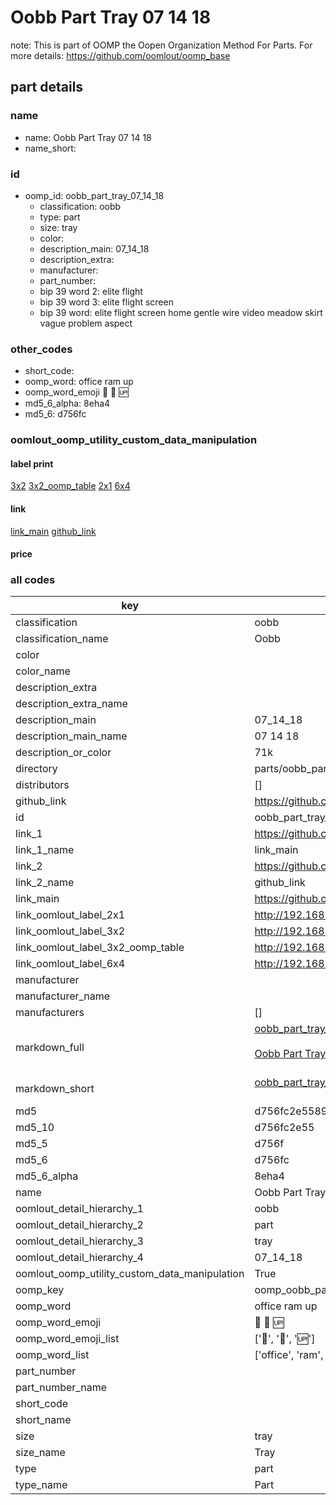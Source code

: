 # Oobb Part Tray 07 14 18  

note: This is part of OOMP the Oopen Organization Method For Parts. For more details: https://github.com/oomlout/oomp_base

##  part details





### name
* name: Oobb Part Tray 07 14 18
* name_short: 
### id
* oomp_id: oobb_part_tray_07_14_18
  * classification: oobb
  * type: part
  * size: tray
  * color: 
  * description_main: 07_14_18
  * description_extra: 
  * manufacturer: 
  * part_number: 
  * bip 39 word 2: elite flight
  * bip 39 word 3: elite flight screen
  * bip 39 word: elite flight screen home gentle wire video meadow skirt vague problem aspect

### other_codes
* short_code: 
* oomp_word: office ram up
* oomp_word_emoji :office: :ram: :up:
* md5_6_alpha: 8eha4
* md5_6: d756fc






### oomlout_oomp_utility_custom_data_manipulation
#### label print
[3x2](http://192.168.1.245:1112/?label=oomp%208eha4)
[3x2_oomp_table](http://192.168.1.107:1112/?label=oomp%208eha4)
[2x1](http://192.168.1.242:1112/?label=oomp%208eha4)
[6x4](http://192.168.1.55:1112/?label=oomp%208eha4)    

#### link

[link_main](https://github.com/oomlout/oomlout_oomp_current_version_messy/tree/main/parts/oobb_part_tray_07_14_18) [github_link](https://github.com/oomlout/oomlout_oomp_part_src/tree/main/parts/oobb_part_tray_07_14_18)                             

#### price







### all codes 
| key | value |  
| --- | --- |  
| classification | oobb |  
| classification_name | Oobb |  
| color |  |  
| color_name |  |  
| description_extra |  |  
| description_extra_name |  |  
| description_main | 07_14_18 |  
| description_main_name | 07 14 18 |  
| description_or_color | 71k |  
| directory | parts/oobb_part_tray_07_14_18 |  
| distributors | [] |  
| github_link | https://github.com/oomlout/oomlout_oomp_part_src/tree/main/parts/oobb_part_tray_07_14_18 |  
| id | oobb_part_tray_07_14_18 |  
| link_1 | https://github.com/oomlout/oomlout_oomp_current_version_messy/tree/main/parts/oobb_part_tray_07_14_18 |  
| link_1_name | link_main |  
| link_2 | https://github.com/oomlout/oomlout_oomp_part_src/tree/main/parts/oobb_part_tray_07_14_18 |  
| link_2_name | github_link |  
| link_main | https://github.com/oomlout/oomlout_oomp_current_version_messy/tree/main/parts/oobb_part_tray_07_14_18 |  
| link_oomlout_label_2x1 | http://192.168.1.242:1112/?label=oomp%208eha4 |  
| link_oomlout_label_3x2 | http://192.168.1.245:1112/?label=oomp%208eha4 |  
| link_oomlout_label_3x2_oomp_table | http://192.168.1.107:1112/?label=oomp%208eha4 |  
| link_oomlout_label_6x4 | http://192.168.1.55:1112/?label=oomp%208eha4 |  
| manufacturer |  |  
| manufacturer_name |  |  
| manufacturers | [] |  
| markdown_full | [oobb_part_tray_07_14_18](https://github.com/oomlout/oomlout_oomp_current_version_messy/tree/main/parts/oobb_part_tray_07_14_18)<br>[](https://github.com/oomlout/oomlout_oomp_current_version_messy/tree/main/parts/oobb_part_tray_07_14_18)<br>[Oobb Part Tray 07 14 18](https://github.com/oomlout/oomlout_oomp_current_version_messy/tree/main/parts/oobb_part_tray_07_14_18)<br><br> |  
| markdown_short | [oobb_part_tray_07_14_18](https://github.com/oomlout/oomlout_oomp_current_version_messy/tree/main/parts/oobb_part_tray_07_14_18)<br><br> |  
| md5 | d756fc2e5589be7bf0b096d183163a40 |  
| md5_10 | d756fc2e55 |  
| md5_5 | d756f |  
| md5_6 | d756fc |  
| md5_6_alpha | 8eha4 |  
| name | Oobb Part Tray 07 14 18 |  
| oomlout_detail_hierarchy_1 | oobb |  
| oomlout_detail_hierarchy_2 | part |  
| oomlout_detail_hierarchy_3 | tray |  
| oomlout_detail_hierarchy_4 | 07_14_18 |  
| oomlout_oomp_utility_custom_data_manipulation | True |  
| oomp_key | oomp_oobb_part_tray_07_14_18 |  
| oomp_word | office ram up |  
| oomp_word_emoji | :office: :ram: :up: |  
| oomp_word_emoji_list | [':office:', ':ram:', ':up:'] |  
| oomp_word_list | ['office', 'ram', 'up'] |  
| part_number |  |  
| part_number_name |  |  
| short_code |  |  
| short_name |  |  
| size | tray |  
| size_name | Tray |  
| type | part |  
| type_name | Part |  
